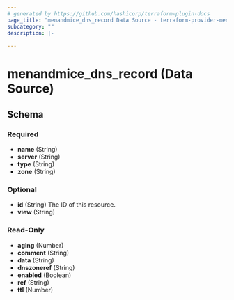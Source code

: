 ```yaml
---
# generated by https://github.com/hashicorp/terraform-plugin-docs
page_title: "menandmice_dns_record Data Source - terraform-provider-menandmice"
subcategory: ""
description: |-
  
---
```


# menandmice_dns_record (Data Source)





<!-- schema generated by tfplugindocs -->
## Schema

### Required

- **name** (String)
- **server** (String)
- **type** (String)
- **zone** (String)

### Optional

- **id** (String) The ID of this resource.
- **view** (String)

### Read-Only

- **aging** (Number)
- **comment** (String)
- **data** (String)
- **dnszoneref** (String)
- **enabled** (Boolean)
- **ref** (String)
- **ttl** (Number)


